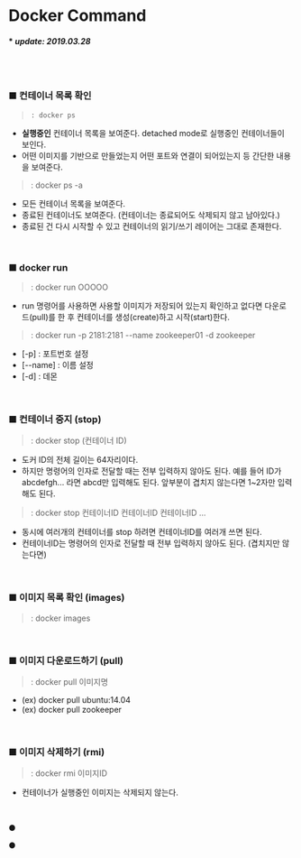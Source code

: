# Docker Command

#### * _update: 2019.03.28_

<br>
<br>

### ■ 컨테이너 목록 확인
> `: docker ps`
 - **실행중인** 컨테이너 목록을 보여준다. detached mode로 실행중인 컨테이너들이 보인다.
 - 어떤 이미지를 기반으로 만들었는지 어떤 포트와 연결이 되어있는지 등 간단한 내용을 보여준다.
> : docker ps -a
 - 모든 컨테이너 목록을 보여준다.
 - 종료된 컨테이너도 보여준다. (컨테이너는 종료되어도 삭제되지 않고 남아있다.)
 - 종료된 건 다시 시작할 수 있고 컨테이너의 읽기/쓰기 레이어는 그대로 존재한다.



<br>


### ■ docker run
> : docker run OOOOO
 - run 명령어를 사용하면 사용할 이미지가 저장되어 있는지 확인하고 없다면 다운로드(pull)를 한 후 컨테이너를 생성(create)하고 시작(start)한다.

> : docker run -p 2181:2181 --name zookeeper01 -d zookeeper
 - [-p] : 포트번호 설정
 - [--name] : 이름 설정
 - [-d] : 데몬


<br>


### ■ 컨테이너 중지 (stop)
> : docker stop (컨테이너 ID)
 - 도커 ID의 전체 길이는 64자리이다.
 - 하지만 명령어의 인자로 전달할 때는 전부 입력하지 않아도 된다. 예를 들어 ID가 abcdefgh... 라면 abcd만 입력해도 된다. 앞부분이 겹치지 않는다면 1~2자만 입력해도 된다.
> : docker stop 컨테이너ID 컨테이너ID 컨테이너ID ...
 - 동시에 여러개의 컨테이너를 stop 하려면 컨테이너ID를 여러개 쓰면 된다.
 - 컨테이너ID는 명령어의 인자로 전달할 때 전부 입력하지 않아도 된다. (겹치지만 않는다면)


<br>


### ■ 이미지 목록 확인 (images)
> : docker images


<br>


### ■ 이미지 다운로드하기 (pull)
> : docker pull 이미지명
 - (ex) docker pull ubuntu:14.04
 - (ex) docker pull zookeeper


<br>


### ■ 이미지 삭제하기 (rmi)
> : docker rmi 이미지ID
 - 컨테이너가 실행중인 이미지는 삭제되지 않는다.


<br>






● 



● 